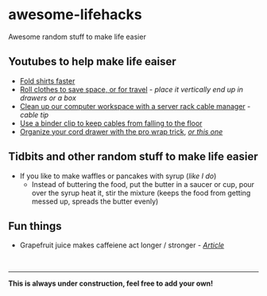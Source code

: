 # awesome-lifehacks
Awesome random stuff to make life easier 
## Youtubes to help make life eaiser
* [Fold shirts faster](https://www.youtube.com/watch?v=u6n3lq3PhAU)
* [Roll clothes to save space, or for travel](https://www.youtube.com/watch?v=fuD-ZZydsVg) - _place it vertically end up in drawers or a box_
* [Clean up our computer workspace with a server rack cable manager](https://www.youtube.com/shorts/rKJFr5UDh8o) - _cable tip_
* [Use a binder clip to keep cables from falling to the floor](https://www.youtube.com/watch?v=WKxT84h8his)
* [Organize your cord drawer with the pro wrap trick](https://www.youtube.com/watch?v=mI_RFU8mgUs), [_or this one_](https://www.youtube.com/watch?v=w01qEy2YWeo)
## Tidbits and other random stuff to make life easier
- If you like to make waffles or pancakes with syrup (_like I do_)
  - Instead of buttering the food, put the butter in a saucer or cup, pour over the syrup heat it, stir the mixture (keeps the food from getting messed up, spreads the butter evenly)


## Fun things
* Grapefruit juice makes caffeiene act longer / stronger - _[Article](https://www.mashed.com/230469/this-is-what-happens-when-you-add-grapefruit-juice-to-coffee/)_
</br>

----
**This is always under construction, feel free to add your own!**

